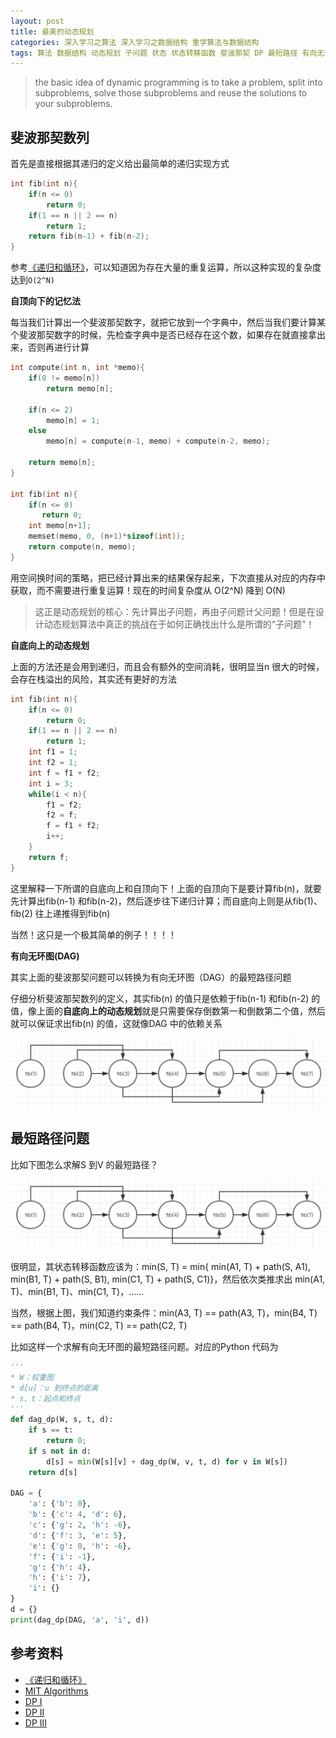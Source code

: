 ```yaml
---
layout: post
title: 最美的动态规划
categories: 深入学习之算法 深入学习之数据结构 重学算法与数据结构
tags: 算法 数据结构 动态规划 子问题 状态 状态转移函数 斐波那契 DP 最短路径 有向无环图 DAG 图论 递归 循环 C++ C 
---
```


>the basic idea of dynamic programming is to take a problem, split into subproblems, solve those subproblems and reuse the solutions to your subproblems.

## 斐波那契数列

首先是直接根据其递归的定义给出最简单的递归实现方式

```c++
int fib(int n){
    if(n <= 0)
        return 0;
    if(1 == n || 2 == n)
        return 1;
    return fib(n-1) + fib(n-2);
}
```

参考[《递归和循环》](http://www.xumenger.com/recursion-vs-loop-20170830/)，可以知道因为存在大量的重复运算，所以这种实现的复杂度达到`O(2^N)`

**自顶向下的记忆法**

每当我们计算出一个斐波那契数字，就把它放到一个字典中，然后当我们要计算某个斐波那契数字的时候，先检查字典中是否已经存在这个数，如果存在就直接拿出来，否则再进行计算

```c++
int compute(int n, int *memo){
    if(0 != memo[n])
        return memo[n];

    if(n <= 2)
        memo[n] = 1;
    else
        memo[n] = compute(n-1, memo) + compute(n-2, memo);

    return memo[n];
}

int fib(int n){
    if(n <= 0)
       return 0;
    int memo[n+1];
    memset(memo, 0, (n+1)*sizeof(int));
    return compute(n, memo);
}
```

用空间换时间的策略，把已经计算出来的结果保存起来，下次直接从对应的内存中获取，而不需要进行重复运算！现在的时间复杂度从 O(2^N) 降到 O(N)

>这正是动态规划的核心：先计算出子问题，再由子问题计父问题！但是在设计动态规划算法中真正的挑战在于如何正确找出什么是所谓的“子问题”！

**自底向上的动态规划**

上面的方法还是会用到递归，而且会有额外的空间消耗，很明显当n 很大的时候，会存在栈溢出的风险，其实还有更好的方法

```c++
int fib(int n){
    if(n <= 0)
        return 0;
    if(1 == n || 2 == n)
        return 1;
    int f1 = 1;
    int f2 = 1;
    int f = f1 + f2;
    int i = 3;
    while(i < n){
        f1 = f2;
        f2 = f;
        f = f1 + f2;
        i++;
    }
    return f;
}
```

这里解释一下所谓的自底向上和自顶向下！上面的自顶向下是要计算fib(n)，就要先计算出fib(n-1) 和fib(n-2)，然后逐步往下递归计算；而自底向上则是从fib(1)、fib(2) 往上递推得到fib(n)

当然！这只是一个极其简单的例子！！！！

**有向无环图(DAG)**

其实上面的斐波那契问题可以转换为有向无环图（DAG）的最短路径问题

仔细分析斐波那契数列的定义，其实fib(n) 的值只是依赖于fib(n-1) 和fib(n-2) 的值，像上面的**自底向上的动态规划**就是只需要保存倒数第一和倒数第二个值，然后就可以保证求出fib(n) 的值，这就像DAG 中的依赖关系

![image](../media/image/2018-07-19/01.png)

## 最短路径问题

比如下图怎么求解S 到V 的最短路径？

![image](../media/image/2018-07-19/01.png)

很明显，其状态转移函数应该为：min(S, T) = min{ min(A1, T) + path(S, A1),  min(B1, T) + path(S, B1), min(C1, T) + path(S, C1)}，然后依次类推求出 min(A1, T)、min(B1, T)、min(C1, T)，……

当然，根据上图，我们知道约束条件：min(A3, T) == path(A3, T)，min(B4, T) == path(B4, T)，min(C2, T) == path(C2, T)

比如这样一个求解有向无环图的最短路径问题。对应的Python 代码为

```python
'''
* W：权重图
* d[u]：u 到终点的距离
* s、t：起点和终点
'''
def dag_dp(W, s, t, d):
    if s == t:
        return 0;
    if s not in d:
        d[s] = min(W[s][v] + dag_dp(W, v, t, d) for v in W[s])
    return d[s]

DAG = {
    'a': {'b': 0},
    'b': {'c': 4, 'd': 6},
    'c': {'g': 2, 'h': -6},
    'd': {'f': 3, 'e': 5},
    'e': {'g': 0, 'h': -6},
    'f': {'i': -1},
    'g': {'h': 4},
    'h': {'i': 7},
    'i': {}
}
d = {}
print(dag_dp(DAG, 'a', 'i', d))
```

## 参考资料

* [《递归和循环》](http://www.xumenger.com/recursion-vs-loop-20170830/)
* [MIT Algorithms](https://ocw.mit.edu/courses/electrical-engineering-and-computer-science/6-006-introduction-to-algorithms-fall-2011/)
* [DP I](https://www.youtube.com/watch?v=OQ5jsbhAv_M)
* [DP II](https://www.youtube.com/watch?v=ENyox7kNKeY)
* [DP III](https://www.youtube.com/watch?v=ocZMDMZwhCY)

